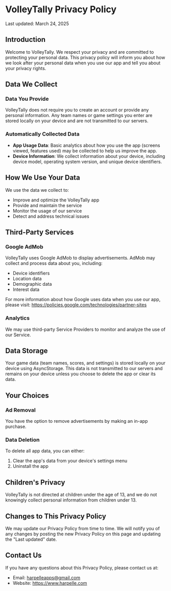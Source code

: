# VolleyTally Privacy Policy

Last updated: March 24, 2025

## Introduction

Welcome to VolleyTally. We respect your privacy and are committed to protecting your personal data. This privacy policy will inform you about how we look after your personal data when you use our app and tell you about your privacy rights.

## Data We Collect

### Data You Provide

VolleyTally does not require you to create an account or provide any personal information. Any team names or game settings you enter are stored locally on your device and are not transmitted to our servers.

### Automatically Collected Data

- **App Usage Data**: Basic analytics about how you use the app (screens viewed, features used) may be collected to help us improve the app.
- **Device Information**: We collect information about your device, including device model, operating system version, and unique device identifiers.

## How We Use Your Data

We use the data we collect to:
- Improve and optimize the VolleyTally app
- Provide and maintain the service
- Monitor the usage of our service
- Detect and address technical issues

## Third-Party Services

### Google AdMob

VolleyTally uses Google AdMob to display advertisements. AdMob may collect and process data about you, including:
- Device identifiers
- Location data
- Demographic data
- Interest data

For more information about how Google uses data when you use our app, please visit: https://policies.google.com/technologies/partner-sites

### Analytics

We may use third-party Service Providers to monitor and analyze the use of our Service.

## Data Storage

Your game data (team names, scores, and settings) is stored locally on your device using AsyncStorage. This data is not transmitted to our servers and remains on your device unless you choose to delete the app or clear its data.

## Your Choices

### Ad Removal
You have the option to remove advertisements by making an in-app purchase.

### Data Deletion
To delete all app data, you can either:
1. Clear the app's data from your device's settings menu
2. Uninstall the app

## Children's Privacy

VolleyTally is not directed at children under the age of 13, and we do not knowingly collect personal information from children under 13.

## Changes to This Privacy Policy

We may update our Privacy Policy from time to time. We will notify you of any changes by posting the new Privacy Policy on this page and updating the "Last updated" date.

## Contact Us

If you have any questions about this Privacy Policy, please contact us at:
- Email: harpelleapps@gmail.com
- Website: https://www.harpelle.com
